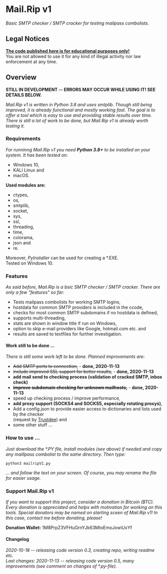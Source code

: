 # Mail.Rip v1
<p><i>Basic SMTP checker / SMTP cracker for testing mailpass combolists.</i></p>

<h2>Legal Notices</h2>
<p>
  <b><u>The code published here is for educational purposes only!</u></b><br>
  You are not allowed to use it for any kind of illegal activity nor law enforcement at any time.
</p>

<h2>Overview</h2>
<p><b>STILL IN DEVELOPMENT -- ERRORS MAY OCCUR WHILE USING IT! SEE DETAILS BELOW.</b></p>
<p><i>Mail.Rip v1 is written in Python 3.8 and uses smtplib. Though still being improved, it is already functional and mostly working fast. The goal is to offer a tool which is easy to use and providing stable results over time. There is still a lot of work to be done, but Mail.Rip v1 is already worth testing it.</i></p>

<h3>Requirements</h3>
<p><i>For runninng Mail.Rip v1 you need <b>Python 3.8+</b> to be installed on your system. It has been tested on:</i></p>
<p>
  <ul>
    <li>Windows 10,</li>
    <li>KALI Linux and</li>
    <li>macOS.</li>
  </ul>
</p>
<p><b>Used modules are:</b></p>
<p>
  <ul>
    <li>ctypes,</li>
    <li>os,</li>
    <li>smtplib,</li>
    <li>socket,</li>
    <li>sys,</li>
    <li>ssl,</li>
    <li>threading,</li>
    <li>time,</li>
    <li>colorama,</li>
    <li>json and</li>
    <li>re.</li>
  </ul>
</p>
<p>
  Moreover, <i>PyInstaller</i> can be used for creating a *.EXE.<br>
  Tested on Windows 10.
</p>

<h3>Features</h3>
<p><i>As said before, Mail.Rip is a bsic SMTP checker / SMTP cracker. There are only a few "features" so far:</i></p>
<p>
  <ul>
    <li>Tests mailpass combolists for working SMTP logins,</li>
    <li>hostdata for common SMTP providers is included in the ccode,</li>
    <li>checks for most common SMTP subdomains if no hostdata is defined,</li>
    <li>supports multi-threading,</li>
    <li>stats are shown in window title if run on Windows,</li>
    <li>option to skip e-mail providers like Google, hotmail.com etc. and</li>
    <li>results are saved to textfiles for further investigation.</li>
  </ul>
</p>

<h4>Work still to be done ...</h4>
<p><i>There is still some work left to be done. Planned improvements are:</i></p>
<p>
  <ul>
    <li><del>Add SMTP ports to connection,</del> - <b>done, 2020-11-13</b></li>
    <li><del>include improved SSL support for better results,</del> - <b>done, 2020-11-13</b></li>
    <li><b>add mail send to checking process (validation of cracked SMTP, inbox check)</b></li>
    <li><del><b>improve subdomain checking for unknown mailhosts,</b></del> - <b>done, 2020-11-13</b></li>
    <li>speed up checking process / improve performance,</li>
    <li><b>add proxy support (SOCKS4 and SOCKS5, especially rotating proxys)</b>,</li>
    <li>Add a config.json to provide easier access to dictionaries and lists used by the checker<br>
      (request by <a href="https://github.com/Trustdee" target=_blank>Trustdee</a>) and</li>
    <li>some other stuff ...</li>
  </ul>
</p>

<h3>How to use ...</h3>
<p><i>Just download the *.PY file, install modules (see above) if needed and copy any maillpass combolist to the same directory. Then type:</i></p>

```
python3 mailripV1.py
```

<p><i>... and follow the text on your screen. Of course, you may rename the file for easier usage.</i></p>

<h3>Support Mail.Rip v1</h3>
<p><i>If you want to support this project, consider a donation in Bitcoin (BTC). Every donation is appreciated and helps with motivation for working on this tools. Special donators may be named on starting sceen of Mail.Rip v1! In this case, contact me before donating, please!</i></p>
<p><b>Donation Wallet:</b>   1M8PrpZ3VFHuGrnYJk63MtoEmoJxwiUxYf</p>

<h4>Changelog</h4>
<p><i>2020-10-18 -- releasing code version 0.3, creating repo, writing readme etc.</i><br>
<i>Last changes: 2020-11-13 -- releasing code version 0.5, many improvements (see comment on changes of *.py-file).</i></p>
